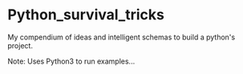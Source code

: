 # Python_survival_tricks
My compendium of ideas and intelligent schemas to build a python's project.


Note:
Uses Python3 to run examples... 


